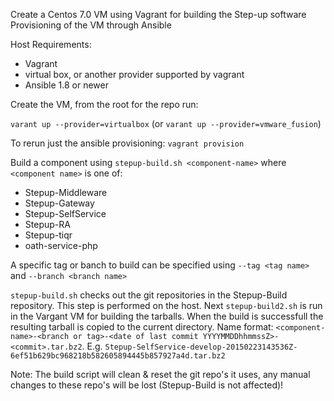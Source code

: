 Create a Centos 7.0 VM using Vagrant for building the Step-up software
Provisioning of the VM through Ansible

Host Requirements:

* Vagrant
* virtual box, or another provider supported by vagrant
* Ansible 1.8 or newer

Create the VM, from the root for the repo run:

`varant up --provider=virtualbox`
 (or `varant up --provider=vmware_fusion`)

To rerun just the ansible provisioning: `vagrant provision`


Build a component using `stepup-build.sh <component-name>` where `<component name>` is one of: 

* Stepup-Middleware 
* Stepup-Gateway 
* Stepup-SelfService 
* Stepup-RA
* Stepup-tiqr
* oath-service-php

A specific tag or banch to build can be specified using `--tag <tag name>` and  `--branch <branch name>`

`stepup-build.sh` checks out the git repositories in the Stepup-Build repository. This step is performed on the host. Next `stepup-build2.sh` is run in the Vargant VM for building the tarballs. When the build is successfull the resulting tarball is copied to the current directory. Name format: `<component-name>-<branch or tag>-<date of last commit YYYYMMDDhhmmssZ>-<commit>.tar.bz2`. E.g. `Stepup-SelfService-develop-20150223143536Z-6ef51b629bc968218b582605894445b857927a4d.tar.bz2`

Note: The build script will clean & reset the git repo's it uses, any manual changes to these repo's will be lost (Stepup-Build is not affected)!
